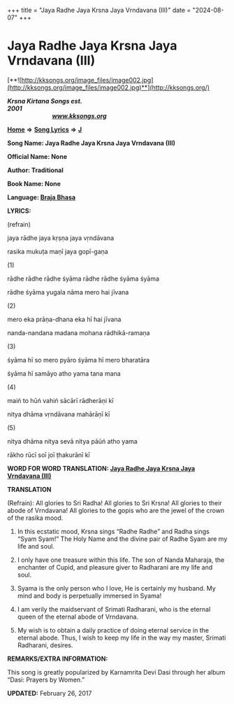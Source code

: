 +++
title = "Jaya Radhe Jaya Krsna Jaya Vrndavana (III)"
date = "2024-08-07"
+++

# Jaya Radhe Jaya Krsna Jaya Vrndavana (III)
[**![http://kksongs.org/image_files/image002.jpg](http://kksongs.org/image_files/image002.jpg)**](http://kksongs.org/)

**_Krsna Kirtana Songs est. 2001_**                                                                                                                                                 **_www.kksongs.org_**

**[Home](http://kksongs.org/)** **⇒** **[Song Lyrics](http://kksongs.org/lyrics.html)** **⇒** **[J](http://kksongs.org/songs/song_j.html)**

**Song Name: Jaya Radhe Jaya Krsna Jaya Vrndavana (III)**

**Official Name: None**

**Author: Traditional**

**Book Name: None**

**Language: [Braja Bhasa](http://kksongs.org/language/list/braja_bhasa.html)**

**LYRICS:**

(refrain)

jaya rādhe jaya kṛṣṇa jaya vṛndāvana

rasika mukuṭa maṇī jaya gopī-gaṇa

(1)

rādhe rādhe rādhe śyāma rādhe rādhe śyāma śyāma

rādhe śyāma yugala nāma mero hai jīvana

(2)

mero eka prāṇa-dhana eka hī hai jīvana

nanda-nandana madana mohana rādhikā-ramaṇa

(3)

śyāma hī so mero pyāro śyāma hī mero bharatāra

śyāma hī samāyo atho yama tana mana

(4)

maiń to hūń vahiń sācārī rādherāṇi kī

nitya dhāma vṛndāvana mahārāṇī kī

(5)

nitya dhāma nitya sevā nitya pāūń atho yama

rākho rūcī soī joī ṭhakurānī kī

**WORD FOR WORD TRANSLATION: [Jaya Radhe Jaya Krsna Jaya Vrndavana (III)](http://kksongs.org/synonym/j/jayaradhejayakrsnajayavrndavana3.html)**

**TRANSLATION**

(Refrain): All glories to Sri Radha! All glories to Sri Krsna! All glories to their abode of Vrndavana! All glories to the gopis who are the jewel of the crown of the rasika mood.

1) In this ecstatic mood, Krsna sings “Radhe Radhe” and Radha sings “Syam Syam!” The Holy Name and the divine pair of Radhe Syam are my life and soul.

2) I only have one treasure within this life. The son of Nanda Maharaja, the enchanter of Cupid, and pleasure giver to Radharani are my life and soul.

3) Syama is the only person who I love, He is certainly my husband. My mind and body is perpetually immersed in Syama!

4) I am verily the maidservant of Srimati Radharani, who is the eternal queen of the eternal abode of Vrndavana.

5) My wish is to obtain a daily practice of doing eternal service in the eternal abode. Thus, I wish to keep my life in the way my master, Srimati Radharani, desires.

**REMARKS/EXTRA INFORMATION:**

This song is greatly popularized by Karnamrita Devi Dasi through her album “Dasi: Prayers by Women.”

**UPDATED:** February 26, 2017